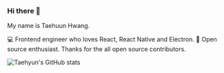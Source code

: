 ### Hi there 👋

My name is Taehuun Hwang.

💻 Frontend engineer who loves React, React Native and Electron.
🎁 Open source enthusiast. Thanks for the all open source contributors.

![Taehyun's GitHub stats](https://github-readme-stats.vercel.app/api?username=HwangTaehyun&hide=contribs,prs)
